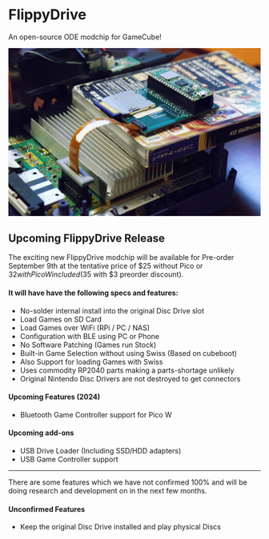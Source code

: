 # FlippyDrive
An open-source ODE modchip for GameCube!

![FlippyDrive Picture](flippydrive.png)

## Upcoming FlippyDrive Release
The exciting new FlippyDrive modchip will be available for Pre-order September 9th at the tentative price of $25 without Pico or $32 with Pico W included ($35 with $3 preorder discount).

#### It will have have the following specs and features:
- No-solder internal install into the original Disc Drive slot
- Load Games on SD Card
- Load Games over WiFi (RPi / PC / NAS)
- Configuration with BLE using PC or Phone
- No Software Patching (Games run Stock)
- Built-in Game Selection without using Swiss (Based on cubeboot)
- Also Support for loading Games with Swiss
- Uses commodity RP2040 parts making a parts-shortage unlikely
- Original Nintendo Disc Drivers are not destroyed to get connectors

#### Upcoming Features (2024)
- Bluetooth Game Controller support for Pico W

#### Upcoming add-ons
- USB Drive Loader (Including SSD/HDD adapters)
- USB Game Controller support

--- 

There are some features which we have not confirmed 100% and will be doing research and development on in the next few months.

#### Unconfirmed Features
- Keep the original Disc Drive installed and play physical Discs
